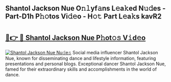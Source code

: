 ## Shantol Jackson Nue O𝚗𝚕yf𝚊ns L𝚎a𝚔ed N𝚞𝚍es - Part-D1h P𝚑𝚘tos Vi𝚍𝚎o - H𝚘𝚝 Part L𝚎a𝚔s kavR2

# <h2><a href="http://kf0mtq.oniu.top/?m=Shantol+Jackson+Nue">🔗👉 🔴 Shantol Jackson Nue P𝚑ot𝚘𝚜 V𝚒d𝚎o</a></h2>

[![Shantol Jackson Nue Nu𝚍e𝚜](https://i.imgur.com/0qMVB7G.gif)](http://kf0mtq.oniu.top/?m=Shantol+Jackson+Nue)
Social media influencer Shantol Jackson Nue, known for disseminating dance and lifestyle information, featuring presentations and personal blogs. Exceptional dancer Shantol Jackson Nue, famed for their extraordinary skills and accomplishments in the world of dance.  
